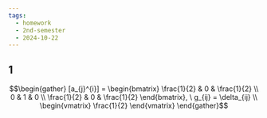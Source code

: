 ```yaml
---
tags:
  - homework
  - 2nd-semester
  - 2024-10-22
---
```


## 1

$$\begin{gather}
[a_{j}^{i}] = \begin{bmatrix}
\frac{1}{2} & 0 & \frac{1}{2} \\
0 & 1 & 0 \\
\frac{1}{2} & 0 & \frac{1}{2}
\end{bmatrix}, \ g_{ij} = \delta_{ij} \\
\begin{vmatrix}
\frac{1}{2}
\end{vmatrix}
\end{gather}$$